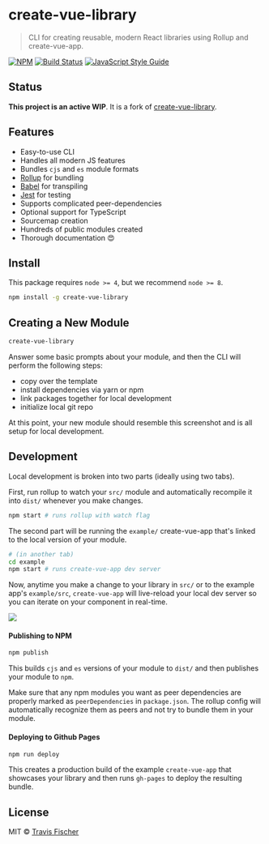 # create-vue-library

> CLI for creating reusable, modern React libraries using Rollup and create-vue-app.

[![NPM](https://img.shields.io/npm/v/create-vue-library.svg)](https://www.npmjs.com/package/create-vue-library) [![Build Status](https://travis-ci.com/transitive-bullshit/create-vue-library.svg?branch=master)](https://travis-ci.com/transitive-bullshit/create-vue-library) [![JavaScript Style Guide](https://img.shields.io/badge/code_style-standard-brightgreen.svg)](https://standardjs.com)

## Status

**This project is an active WIP**. It is a fork of [create-vue-library](https://github.com/transitive-bullshit/create-vue-library).


## Features

- Easy-to-use CLI
- Handles all modern JS features
- Bundles `cjs` and `es` module formats
- [Rollup](https://rollupjs.org/) for bundling
- [Babel](https://babeljs.io/) for transpiling
- [Jest](https://facebook.github.io/jest/) for testing
- Supports complicated peer-dependencies
- Optional support for TypeScript
- Sourcemap creation
- Hundreds of public modules created
- Thorough documentation :heart_eyes:


## Install

This package requires `node >= 4`, but we recommend `node >= 8`.

```bash
npm install -g create-vue-library
```


## Creating a New Module

```bash
create-vue-library
```

Answer some basic prompts about your module, and then the CLI will perform the following steps:
- copy over the template
- install dependencies via yarn or npm
- link packages together for local development
- initialize local git repo

At this point, your new module should resemble this screenshot and is all setup for local development.


## Development

Local development is broken into two parts (ideally using two tabs).

First, run rollup to watch your `src/` module and automatically recompile it into `dist/` whenever you make changes.

```bash
npm start # runs rollup with watch flag
```

The second part will be running the `example/` create-vue-app that's linked to the local version of your module.

```bash
# (in another tab)
cd example
npm start # runs create-vue-app dev server
```

Now, anytime you make a change to your library in `src/` or to the example app's `example/src`, `create-vue-app` will live-reload your local dev server so you can iterate on your component in real-time.

![](https://media.giphy.com/media/12NUbkX6p4xOO4/giphy.gif)


#### Publishing to NPM

```bash
npm publish
```

This builds `cjs` and `es` versions of your module to `dist/` and then publishes your module to `npm`.

Make sure that any npm modules you want as peer dependencies are properly marked as `peerDependencies` in `package.json`. The rollup config will automatically recognize them as peers and not try to bundle them in your module.


#### Deploying to Github Pages

```bash
npm run deploy
```

This creates a production build of the example `create-vue-app` that showcases your library and then runs `gh-pages` to deploy the resulting bundle.


## License

MIT © [Travis Fischer](https://github.com/transitive-bullshit)
